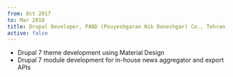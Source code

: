 ```yaml
---
from: Oct 2017
to: Mar 2018
title: Drupal Developer, PAND (Pouyeshgaran Nik Daneshgar) Co., Tehran, Iran
active: false
---
```


* Drupal 7 theme development using Material Design
* Drupal 7 module development for in-house news aggregator and export APIs
